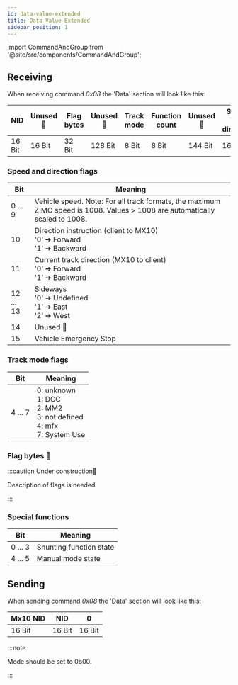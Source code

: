 ```yaml
---
id: data-value-extended
title: Data Value Extended
sidebar_position: 1
---
```


import CommandAndGroup from '@site/src/components/CommandAndGroup';

<CommandAndGroup group="17" command="08"/>

## Receiving

When receiving command _0x08_ the 'Data' section will look like this:

| NID    | Unused 🚧 | Flag bytes | Unused 🚧 | Track mode | Function count | Unused 🚧 | Speed and direction | Functions | Special functions |
|--------|-----------|------------|-----------|------------|----------------|-----------|---------------------|-----------|-------------------|
| 16 Bit | 16 Bit    | 32 Bit     | 128 Bit   | 8 Bit      | 8 Bit          | 144 Bit   | 16 Bit              | 32 Bit    | 32 Bit            |

### Speed and direction flags

| Bit       | Meaning                                                                                                                          |
|-----------|----------------------------------------------------------------------------------------------------------------------------------|
| 0 ... 9   | Vehicle speed.     Note: For all track formats, the maximum ZIMO speed is 1008.  Values > 1008 are automatically scaled to 1008. |
| 10        | Direction instruction (client to MX10)<br/> '0' ➔ Forward<br/> '1' ➔ Backward                                                    |
| 11        | Current track direction (MX10 to client)<br/> '0' ➔ Forward<br/> '1' ➔ Backward                                                  |
| 12 ... 13 | Sideways <br/>'0' ➔ Undefined<br/> '1' ➔ East<br/> '2' ➔ West                                                                    |
| 14        | Unused 🚧                                                                                                                        |
| 15        | Vehicle Emergency Stop                                                                                                           |


### Track mode flags

| Bit     | Meaning                                                                                    |
|---------|--------------------------------------------------------------------------------------------|
| 4 ... 7 | 0: unknown<br/> 1: DCC<br/> 2: MM2<br/> 3: not defined<br/> 4: mfx<br/> 7: System Use<br/> |

### Flag bytes 🚧

:::caution Under construction🚧

Description of flags is needed

:::

### Special functions

| Bit     | Meaning                 |
|---------|-------------------------|
| 0 ... 3 | Shunting function state |
| 4 ... 5 | Manual mode state       |

## Sending

When sending command _0x08_ the 'Data' section will look like this:

| Mx10 NID | NID    | 0      |
|----------|--------|--------|
| 16 Bit   | 16 Bit | 16 Bit |


:::note

Mode should be set to 0b00.

:::
